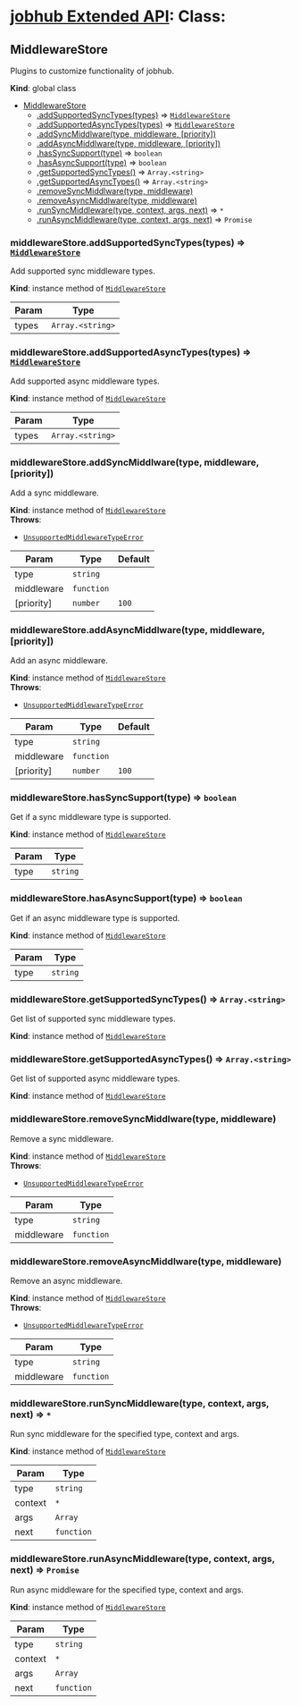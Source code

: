 # [jobhub Extended API](README.md): Class:

<a name="MiddlewareStore"></a>

## MiddlewareStore
Plugins to customize functionality of jobhub.

**Kind**: global class  

* [MiddlewareStore](MiddlewareStore.md#MiddlewareStore)
    * [.addSupportedSyncTypes(types)](MiddlewareStore.md#MiddlewareStore+addSupportedSyncTypes) ⇒ <code>[MiddlewareStore](MiddlewareStore.md#MiddlewareStore)</code>
    * [.addSupportedAsyncTypes(types)](MiddlewareStore.md#MiddlewareStore+addSupportedAsyncTypes) ⇒ <code>[MiddlewareStore](MiddlewareStore.md#MiddlewareStore)</code>
    * [.addSyncMiddlware(type, middleware, [priority])](MiddlewareStore.md#MiddlewareStore+addSyncMiddlware)
    * [.addAsyncMiddlware(type, middleware, [priority])](MiddlewareStore.md#MiddlewareStore+addAsyncMiddlware)
    * [.hasSyncSupport(type)](MiddlewareStore.md#MiddlewareStore+hasSyncSupport) ⇒ <code>boolean</code>
    * [.hasAsyncSupport(type)](MiddlewareStore.md#MiddlewareStore+hasAsyncSupport) ⇒ <code>boolean</code>
    * [.getSupportedSyncTypes()](MiddlewareStore.md#MiddlewareStore+getSupportedSyncTypes) ⇒ <code>Array.&lt;string&gt;</code>
    * [.getSupportedAsyncTypes()](MiddlewareStore.md#MiddlewareStore+getSupportedAsyncTypes) ⇒ <code>Array.&lt;string&gt;</code>
    * [.removeSyncMiddlware(type, middleware)](MiddlewareStore.md#MiddlewareStore+removeSyncMiddlware)
    * [.removeAsyncMiddlware(type, middleware)](MiddlewareStore.md#MiddlewareStore+removeAsyncMiddlware)
    * [.runSyncMiddleware(type, context, args, next)](MiddlewareStore.md#MiddlewareStore+runSyncMiddleware) ⇒ <code>\*</code>
    * [.runAsyncMiddleware(type, context, args, next)](MiddlewareStore.md#MiddlewareStore+runAsyncMiddleware) ⇒ <code>Promise</code>

<a name="MiddlewareStore+addSupportedSyncTypes"></a>

### middlewareStore.addSupportedSyncTypes(types) ⇒ <code>[MiddlewareStore](MiddlewareStore.md#MiddlewareStore)</code>
Add supported sync middleware types.

**Kind**: instance method of <code>[MiddlewareStore](MiddlewareStore.md#MiddlewareStore)</code>  

| Param | Type |
| --- | --- |
| types | <code>Array.&lt;string&gt;</code> | 

<a name="MiddlewareStore+addSupportedAsyncTypes"></a>

### middlewareStore.addSupportedAsyncTypes(types) ⇒ <code>[MiddlewareStore](MiddlewareStore.md#MiddlewareStore)</code>
Add supported async middleware types.

**Kind**: instance method of <code>[MiddlewareStore](MiddlewareStore.md#MiddlewareStore)</code>  

| Param | Type |
| --- | --- |
| types | <code>Array.&lt;string&gt;</code> | 

<a name="MiddlewareStore+addSyncMiddlware"></a>

### middlewareStore.addSyncMiddlware(type, middleware, [priority])
Add a sync middleware.

**Kind**: instance method of <code>[MiddlewareStore](MiddlewareStore.md#MiddlewareStore)</code>  
**Throws**:

- <code>[UnsupportedMiddlewareTypeError](UnsupportedMiddlewareTypeError.md#UnsupportedMiddlewareTypeError)</code> 


| Param | Type | Default |
| --- | --- | --- |
| type | <code>string</code> |  | 
| middleware | <code>function</code> |  | 
| [priority] | <code>number</code> | <code>100</code> | 

<a name="MiddlewareStore+addAsyncMiddlware"></a>

### middlewareStore.addAsyncMiddlware(type, middleware, [priority])
Add an async middleware.

**Kind**: instance method of <code>[MiddlewareStore](MiddlewareStore.md#MiddlewareStore)</code>  
**Throws**:

- <code>[UnsupportedMiddlewareTypeError](UnsupportedMiddlewareTypeError.md#UnsupportedMiddlewareTypeError)</code> 


| Param | Type | Default |
| --- | --- | --- |
| type | <code>string</code> |  | 
| middleware | <code>function</code> |  | 
| [priority] | <code>number</code> | <code>100</code> | 

<a name="MiddlewareStore+hasSyncSupport"></a>

### middlewareStore.hasSyncSupport(type) ⇒ <code>boolean</code>
Get if a sync middleware type is supported.

**Kind**: instance method of <code>[MiddlewareStore](MiddlewareStore.md#MiddlewareStore)</code>  

| Param | Type |
| --- | --- |
| type | <code>string</code> | 

<a name="MiddlewareStore+hasAsyncSupport"></a>

### middlewareStore.hasAsyncSupport(type) ⇒ <code>boolean</code>
Get if an async middleware type is supported.

**Kind**: instance method of <code>[MiddlewareStore](MiddlewareStore.md#MiddlewareStore)</code>  

| Param | Type |
| --- | --- |
| type | <code>string</code> | 

<a name="MiddlewareStore+getSupportedSyncTypes"></a>

### middlewareStore.getSupportedSyncTypes() ⇒ <code>Array.&lt;string&gt;</code>
Get list of supported sync middleware types.

**Kind**: instance method of <code>[MiddlewareStore](MiddlewareStore.md#MiddlewareStore)</code>  
<a name="MiddlewareStore+getSupportedAsyncTypes"></a>

### middlewareStore.getSupportedAsyncTypes() ⇒ <code>Array.&lt;string&gt;</code>
Get list of supported async middleware types.

**Kind**: instance method of <code>[MiddlewareStore](MiddlewareStore.md#MiddlewareStore)</code>  
<a name="MiddlewareStore+removeSyncMiddlware"></a>

### middlewareStore.removeSyncMiddlware(type, middleware)
Remove a sync middleware.

**Kind**: instance method of <code>[MiddlewareStore](MiddlewareStore.md#MiddlewareStore)</code>  
**Throws**:

- <code>[UnsupportedMiddlewareTypeError](UnsupportedMiddlewareTypeError.md#UnsupportedMiddlewareTypeError)</code> 


| Param | Type |
| --- | --- |
| type | <code>string</code> | 
| middleware | <code>function</code> | 

<a name="MiddlewareStore+removeAsyncMiddlware"></a>

### middlewareStore.removeAsyncMiddlware(type, middleware)
Remove an async middleware.

**Kind**: instance method of <code>[MiddlewareStore](MiddlewareStore.md#MiddlewareStore)</code>  
**Throws**:

- <code>[UnsupportedMiddlewareTypeError](UnsupportedMiddlewareTypeError.md#UnsupportedMiddlewareTypeError)</code> 


| Param | Type |
| --- | --- |
| type | <code>string</code> | 
| middleware | <code>function</code> | 

<a name="MiddlewareStore+runSyncMiddleware"></a>

### middlewareStore.runSyncMiddleware(type, context, args, next) ⇒ <code>\*</code>
Run sync middleware for the specified type, context and args.

**Kind**: instance method of <code>[MiddlewareStore](MiddlewareStore.md#MiddlewareStore)</code>  

| Param | Type |
| --- | --- |
| type | <code>string</code> | 
| context | <code>\*</code> | 
| args | <code>Array</code> | 
| next | <code>function</code> | 

<a name="MiddlewareStore+runAsyncMiddleware"></a>

### middlewareStore.runAsyncMiddleware(type, context, args, next) ⇒ <code>Promise</code>
Run async middleware for the specified type, context and args.

**Kind**: instance method of <code>[MiddlewareStore](MiddlewareStore.md#MiddlewareStore)</code>  

| Param | Type |
| --- | --- |
| type | <code>string</code> | 
| context | <code>\*</code> | 
| args | <code>Array</code> | 
| next | <code>function</code> | 

